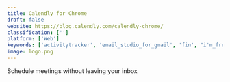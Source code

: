 ```yaml
---
title: Calendly for Chrome
draft: false 
website: https://blog.calendly.com/calendly-chrome/
classification: ['']
platform: ['Web']
keywords: ['activitytracker', 'email_studio_for_gmail', 'fin', "i'm_free_fyi", 'lettucemeet', 'meetfox', 'meetingbird', 'meetingbird_for_gmail', 'mia', 'microsoft_findtime', 'mixmax_calendar', 'overlap.cc', 'pick', 'plan', 'polymail_calendar', 'up_next', 'vyte', 'whipnote', 'x.ai']
image: logo.png
---
```

Schedule meetings without leaving your inbox